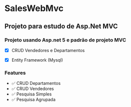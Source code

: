 # SalesWebMvc

## Projeto para estudo de Asp.Net MVC
### Projeto usando Asp.net 5 e padrão de projeto MVC 

 - [x] CRUD Vendedores e Departamentos
 - [x] Entity Framework (Mysql)


### Features

- :white_check_mark:  CRUD Departamentos
- :white_check_mark:  CRUD Vendedores
- :white_check_mark:  Pesquisa Simples
- :white_check_mark:  Pesquisa Agrupada


